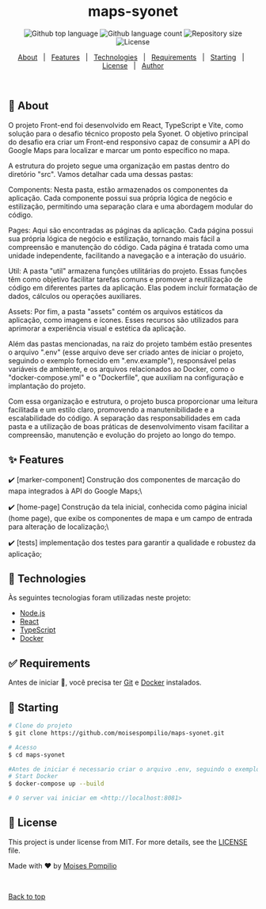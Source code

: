 
<h1 align="center">maps-syonet</h1>

<p align="center">
  <img alt="Github top language" src="https://img.shields.io/github/languages/top/moisespompilio/maps-syonet?color=56BEB8">

  <img alt="Github language count" src="https://img.shields.io/github/languages/count/moisespompilio/maps-syonet?color=56BEB8">

  <img alt="Repository size" src="https://img.shields.io/github/repo-size/moisespompilio/maps-syonet?color=56BEB8">

  <img alt="License" src="https://img.shields.io/github/license/moisespompilio/maps-syonet?color=56BEB8">

</p>


<p align="center">
  <a href="#dart-about">About</a> &#xa0; | &#xa0; 
  <a href="#sparkles-features">Features</a> &#xa0; | &#xa0;
  <a href="#rocket-technologies">Technologies</a> &#xa0; | &#xa0;
  <a href="#white_check_mark-requirements">Requirements</a> &#xa0; | &#xa0;
  <a href="#checkered_flag-starting">Starting</a> &#xa0; | &#xa0;
  <a href="#memo-license">License</a> &#xa0; | &#xa0;
  <a href="https://github.com/moisespompilio" target="_blank">Author</a>
</p>

<br>

## :dart: About ##

O projeto Front-end foi desenvolvido em React, TypeScript e Vite, como solução para o desafio técnico proposto pela Syonet. O objetivo principal do desafio era criar um Front-end responsivo capaz de consumir a API do Google Maps para localizar e marcar um ponto específico no mapa.

A estrutura do projeto segue uma organização em pastas dentro do diretório "src". Vamos detalhar cada uma dessas pastas:

Components: Nesta pasta, estão armazenados os componentes da aplicação. Cada componente possui sua própria lógica de negócio e estilização, permitindo uma separação clara e uma abordagem modular do código.

Pages: Aqui são encontradas as páginas da aplicação. Cada página possui sua própria lógica de negócio e estilização, tornando mais fácil a compreensão e manutenção do código. Cada página é tratada como uma unidade independente, facilitando a navegação e a interação do usuário.

Util: A pasta "util" armazena funções utilitárias do projeto. Essas funções têm como objetivo facilitar tarefas comuns e promover a reutilização de código em diferentes partes da aplicação. Elas podem incluir formatação de dados, cálculos ou operações auxiliares.

Assets: Por fim, a pasta "assets" contém os arquivos estáticos da aplicação, como imagens e ícones. Esses recursos são utilizados para aprimorar a experiência visual e estética da aplicação.

Além das pastas mencionadas, na raiz do projeto também estão presentes o arquivo ".env" (esse arquivo deve ser criado antes de iniciar o projeto, seguindo o exemplo fornecido em ".env.example"), responsável pelas variáveis de ambiente, e os arquivos relacionados ao Docker, como o "docker-compose.yml" e o "Dockerfile", que auxiliam na configuração e implantação do projeto.

Com essa organização e estrutura, o projeto busca proporcionar uma leitura facilitada e um estilo claro, promovendo a manutenibilidade e a escalabilidade do código. A separação das responsabilidades em cada pasta e a utilização de boas práticas de desenvolvimento visam facilitar a compreensão, manutenção e evolução do projeto ao longo do tempo.

## :sparkles: Features ##

:heavy_check_mark: [marker-component] Construção dos componentes de marcação do mapa integrados à API do Google Maps;\

:heavy_check_mark: [home-page] Construção da tela inicial, conhecida como página inicial (home page), que exibe os componentes de mapa e um campo de entrada para alteração de localização;\

:heavy_check_mark: [tests] implementação dos testes para garantir a qualidade e robustez da aplicação;


## :rocket: Technologies ##

Às seguintes tecnologias foram utilizadas neste projeto:

- [Node.js](https://nodejs.org/en/)
- [React](https://pt-br.reactjs.org/)
- [TypeScript](https://www.typescriptlang.org/)
- [Docker](https://www.docker.com/)

## :white_check_mark: Requirements ##

Antes de iniciar :checkered_flag:, você precisa ter [Git](https://git-scm.com) e [Docker](https://www.docker.com/) instalados.

## :checkered_flag: Starting ##

```bash
# Clone do projeto
$ git clone https://github.com/moisespompilio/maps-syonet.git

# Acesso
$ cd maps-syonet

#Antes de iniciar é necessario criar o arquivo .env, seguindo o exemplo fornecido em ".env.example"
# Start Docker
$ docker-compose up --build

# O server vai iniciar em <http://localhost:8081>
```

## :memo: License ##

This project is under license from MIT. For more details, see the [LICENSE](LICENSE.md) file.


Made with :heart: by <a href="https://github.com/moisespompilio" target="_blank">Moises Pompilio</a>

&#xa0;

<a href="#top">Back to top</a>
